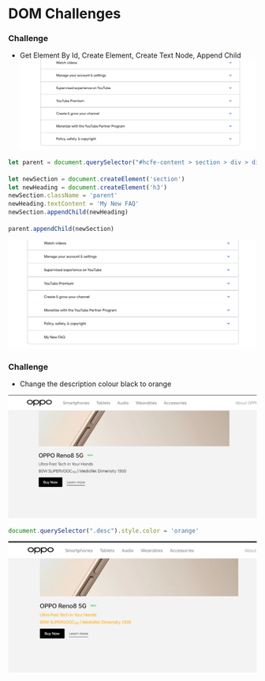# DOM Challenges 

### Challenge
- Get Element By Id, Create Element, Create Text Node, Append Child
![Before](./q31.png)

```js
let parent = document.querySelector("#hcfe-content > section > div > div > article > nav")

let newSection = document.createElement('section')
let newHeading = document.createElement('h3')
newSection.className = 'parent'
newHeading.textContent = 'My New FAQ'
newSection.appendChild(newHeading)

parent.appendChild(newSection)
```
![After](./q32.png)

### Challenge

-  Change the description colour black to orange

![Before](./q201.png)
```js
document.querySelector(".desc").style.color = 'orange'
```
![Before](./q202.png)